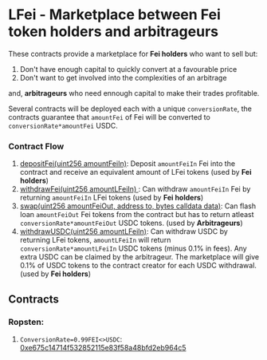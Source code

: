 # LFei - Marketplace between Fei token holders and arbitrageurs 

These contracts provide a marketplace for **Fei holders** who want to sell but:
1. Don't have enough capital to quickly convert at a favourable price
2. Don't want to get involved into the complexities of an arbitrage

and, **arbitrageurs** who need ennough capital to make their trades profitable.

Several contracts will be deployed each with a unique `conversionRate`, the contracts guarantee that `amountFei` of Fei will be converted to `conversionRate*amountFei` USDC.

### Contract Flow
1. [depositFei(uint256 amountFeiIn)](https://github.com/ankitchiplunkar/lfei-core/blob/master/contracts/LFeiPair.sol#L37): Deposit `amountFeiIn` Fei into the contract and receive an equivalent amount of LFei tokens (used by **Fei holders**)
2. [withdrawFei(uint256 amountLFeiIn) ](https://github.com/ankitchiplunkar/lfei-core/blob/master/contracts/LFeiPair.sol#L43): Can withdraw `amountFeiIn` Fei by returning `amountFeiIn` LFei tokens (used by **Fei holders**)
3. [swap(uint256 amountFeiOut, address to, bytes calldata data)](https://github.com/ankitchiplunkar/lfei-core/blob/master/contracts/LFeiPair.sol#L58): Can flash loan `amountFeiOut` Fei tokens from the contract but has to return atleast `conversionRate*amountFeiOut` USDC tokens. (used by **Arbitrageurs**)
4. [withdrawUSDC(uint256 amountLFeiIn)](https://github.com/ankitchiplunkar/lfei-core/blob/master/contracts/LFeiPair.sol#L49): Can withdraw USDC by returning LFei tokens, `amountLFeiIn` will return `conversionRate*amountLFeiIn` USDC tokens (minus 0.1% in fees). Any extra USDC can be claimed by the arbitrageur. The marketplace will give 0.1% of USDC tokens to the contract creator for each USDC withdrawal. (used by **Fei holders**)

## Contracts
### Ropsten:
1. `ConversionRate=0.99FEI<>USDC`: [0xe675c14714f532852115e83f58a48bfd2eb964c5](https://ropsten.etherscan.io/address/0xe675c14714f532852115e83f58a48bfd2eb964c5)
